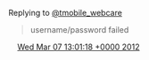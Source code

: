 Replying to [@tmobile\_webcare](https://twitter.com/@tmobile_webcare/status/177315206404390913)

> username/password failed

<img src="../../media/tweet.ico" width="12" /> [Wed Mar 07 13:01:18 +0000 2012](https://twitter.com/DromerDenker/status/177378390163206145)